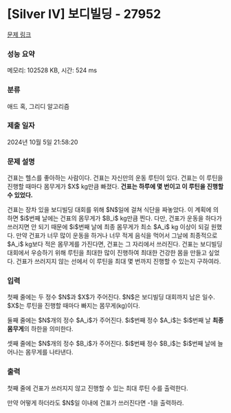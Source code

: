 # [Silver IV] 보디빌딩 - 27952 

[문제 링크](https://www.acmicpc.net/problem/27952) 

### 성능 요약

메모리: 102528 KB, 시간: 524 ms

### 분류

애드 혹, 그리디 알고리즘

### 제출 일자

2024년 10월 5일 21:58:20

### 문제 설명

<p>건표는 헬스를 좋아하는 사람이다. 건표는 자신만의 운동 루틴이 있다. 건표는 이 루틴을 진행할 때마다 몸무게가 $X$ kg만큼 빠졌다. <strong>건표는 하루에 몇 번이고 이 루틴을 진행할 수 있었다.</strong></p>

<p>건표는 장차 있을 보디빌딩 대회를 위해 $N$일에 걸쳐 식단을 짜놓았다. 이 계획에 의하면 $i$번째 날에는 건표의 몸무게가 $B_i$ kg만큼 찐다. 다만, 건표가 운동을 하다가 쓰러지면 안 되기 때문에 $i$번째 날에 최종 몸무게가 최소 $A_i$ kg 이상이 되길 원했다. 만약 건표가 너무 많이 운동을 하거나 너무 적게 음식을 먹어서 그날에 최종적으로 $A_i$ kg보다 적은 몸무게를 가진다면, 건표는 그 자리에서 쓰러진다. 건표는 보디빌딩 대회에서 우승하기 위해 루틴을 최대한 많이 진행하여 최대한 건강한 몸을 만들고 싶었다. 건표가 쓰러지지 않는 선에서 이 루틴을 최대 몇 번까지 진행할 수 있는지 구하여라.</p>

### 입력 

 <p>첫째 줄에는 두 정수 $N$과 $X$가 주어진다. $N$은 보디빌딩 대회까지 남은 일수. $X$는 루틴을 진행할 때마다 빠지는 몸무게(kg)이다.</p>

<p>둘째 줄에는 $N$개의 정수 $A_i$가 주어진다. $i$번째 정수 $A_i$는 $i$번째 날 <strong>최종 몸무게</strong>의 하한을 의미한다.</p>

<p>셋째 줄에는 $N$개의 정수 $B_i$가 주어진다. $i$번째 정수 $B_i$는 $i$번째 날에 늘어나는 몸무게를 나타낸다.</p>

### 출력 

 <p>첫째 줄에 건표가 쓰러지지 않고 진행할 수 있는 최대 루틴 수를 출력한다.</p>

<p>만약 어떻게 하더라도 $N$일 이내에 건표가 쓰러진다면 -1을 출력하라.</p>

